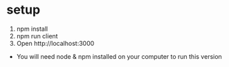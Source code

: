 # setup
1. npm install
2. npm run client
3. Open http://localhost:3000

+ You will need node & npm installed on your computer to run this version
